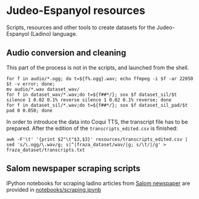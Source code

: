 # Judeo-Espanyol resources

Scripts, resources and other tools to create datasets for the Judeo-Espanyol (Ladino) language.

## Audio conversion and cleaning

This part of the process is not in the scripts, and launched from the shell.

```
for f in audio/*.ogg; do t=${f%.ogg}.wav; echo ffmpeg -i $f -ar 22050 $t -v error; done;
mv audio/*.wav dataset_wav/
for f in dataset_wav/*.wav;do t=${f##*/}; sox $f dataset_sil/$t silence 1 0.02 0.1% reverse silence 1 0.02 0.1% reverse; done
for f in dataset_sil/*.wav;do t=${f##*/}; sox $f dataset_sil_pad/$t pad 0 0.058; done
```

In order to introduce the data into Coqui TTS, the transcript file has to be prepared. After the edition of the `transcripts_edited.csv` is finished:

```
awk -F'\t' '{print $2"\t"$3,$3}' resources/transcripts_edited.csv | sed 's/\.ogg/\.wav/g; s|^|fraza_dataset/wav/|g; s/\t/|/g' > fraza_dataset/transcripts.txt
```
## Salom newspaper scraping scripts

IPython notebooks for scraping ladino articles from [Salom newspaper](https://www.salom.com.tr/) are provided in [notebooks/scraping.ipynb](https://github.com/CollectivaT-dev/judeo-espanyol-resources/blob/main/notebooks/scraping.ipynb)
